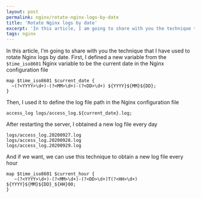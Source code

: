 ```yaml
---
layout: post
permalink: nginx/rotate-nginx-logs-by-date
title: 'Rotate Nginx logs by date'
excerpt: 'In this article, I am going to share with you the technique that I have used to rotate Nginx logs by date'
tags: nginx
---
```


In this article, I'm going to share with you the technique that I have used to rotate Nginx logs by date. First, I defined a new variable from the `$time_iso8601` Nginx variable to be the current date in the Nginx configuration file

```shell
map $time_iso8601 $current_date {
  ~(?<YYYY>\d+)-(?<MM>\d+)-(?<DD>\d+) ${YYYY}${MM}${DD};
}
```

Then, I used it to define the log file path in the Nginx configuration file

```shell
access_log logs/access_log.${current_date}.log;
```

After restarting the server, I obtained a new log file every day

```shell
logs/access_log.20200927.log
logs/access_log.20200928.log
logs/access_log.20200929.log
```

And if we want, we can use this technique to obtain a new log file every hour

```shell
map $time_iso8601 $current_hour {
   ~(?<YYYY>\d+)-(?<MM>\d+)-(?<DD>\d+)T(?<HH>\d+) ${YYYY}${MM}${DD}_${HH}00;
}
```
